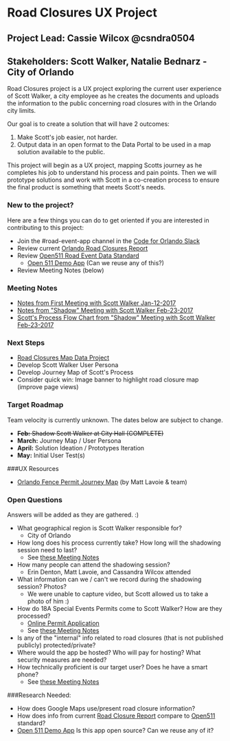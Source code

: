 # Road Closures UX Project
## Project Lead: Cassie Wilcox @csndra0504
## Stakeholders: Scott Walker, Natalie Bednarz - City of Orlando


Road Closures project is a UX project exploring the current user experience of Scott Walker, a city employee as he creates the documents and uploads the information to the public concerning road closures with in the Orlando city limits. 

Our goal is to create a solution that will have 2 outcomes:


1. Make Scott's job easier, not harder. 
2. Output data in an open format to the Data Portal to be used in a map solution available to the public. 

This project will begin as a UX project, mapping Scotts journey as he completes his job to understand his process and pain points. Then we will prototype solutions and work with Scott in a co-creation process to ensure the final product is something that meets Scott's needs.

### New to the project?
Here are a few things you can do to get oriented if you are interested in contributing to this project:

* Join the #road-event-app channel in the [Code for Orlando Slack](https://codefororlando.herokuapp.com/)
* Review current [Orlando Road Closures Report](http://www.cityoforlando.net/roadclosure/)
* Review [Open511 Road Event Data Standard](http://www.open511.org/documentation/1.0/root.html)
    * [Open 511 Demo App](https://demo.open511.org/map/) (Can we reuse any of this?)
* Review Meeting Notes (below)

### Meeting Notes

+ [Notes from First Meeting with Scott Walker Jan-12-2017](https://docs.google.com/document/d/14Nm5El-pI-Q93iQZcr3UPixIdDU7GfKVJOiVM2v5uPw/edit?usp=sharing)
+ [Notes from "Shadow" Meeting with Scott Walker Feb-23-2017](https://docs.google.com/document/d/1JV6v_skqq344i2kqKwC8ZAnq4z-eJafa9Yh3HOtDc-E/edit?usp=sharing)
+ [Scott's Process Flow Chart from "Shadow" Meeting with Scott Walker Feb-23-2017](https://docs.google.com/drawings/d/1SdLirgw5QuIlh198lMYEivAQ0suQsMSiWO5vP6JSs30/edit)

### Next Steps
+ [Road Closures Map Data Project ](road-closures-map-data)
+ Develop Scott Walker User Persona
+ Develop Journey Map of Scott's Process
+ Consider quick win: Image banner to highlight road closure map (improve page views)


### Target Roadmap
Team velocity is currently unknown. The dates below are subject to change.
* ~~**Feb:** Shadow Scott Walker at City Hall (COMPLETE)~~
* **March:** Journey Map / User Persona
* **April:** Solution Ideation / Prototypes Iteration
* **May:** Initial User Test(s)

###UX Resources
* [Orlando Fence Permit Journey Map](https://drive.google.com/open?id=0B2c8YrMvp6h1V2lCaWM1QW5MdlU) (by Matt Lavoie & team)

### Open Questions

Answers will be added as they are gathered. :)

* What geographical region is Scott Walker responsible for?
  * City of Orlando
* How long does his process currently take? How long will the shadowing session need to last?
    * See [these Meeting Notes](https://docs.google.com/document/d/1JV6v_skqq344i2kqKwC8ZAnq4z-eJafa9Yh3HOtDc-E/edit?usp=sharing)
* How many people can attend the shadowing session?
    * Erin Denton, Matt Lavoie, and Cassandra Wilcox attended
* What information can we / can't we record during the shadowing session? Photos?
    * We were unable to capture video, but Scott allowed us to take a photo of him :)
* How do 18A Special Events Permits come to Scott Walker? How are they processed?
    * [Online Permit Application](https://app.mygov.us/task/city/cityhome.php?cityname=367)
    * See [these Meeting Notes](https://docs.google.com/document/d/1JV6v_skqq344i2kqKwC8ZAnq4z-eJafa9Yh3HOtDc-E/edit?usp=sharing)
* Is any of the "internal" info related to road closures (that is not published publicly) protected/private?
* Where would the app be hosted? Who will pay for hosting? What security measures are needed?
* How technically proficient is our target user? Does he have a smart phone?
    * See [these Meeting Notes](https://docs.google.com/document/d/1JV6v_skqq344i2kqKwC8ZAnq4z-eJafa9Yh3HOtDc-E/edit?usp=sharing)

###Research Needed:

* How does Google Maps use/present road closure information?
* How does info from current [Road Closure Report](http://www.cityoforlando.net/roadclosure/) compare to [Open511](http://www.open511.org/) standard?
* [Open 511 Demo App](https://demo.open511.org/map/) Is this app open source? Can we reuse any of it?
